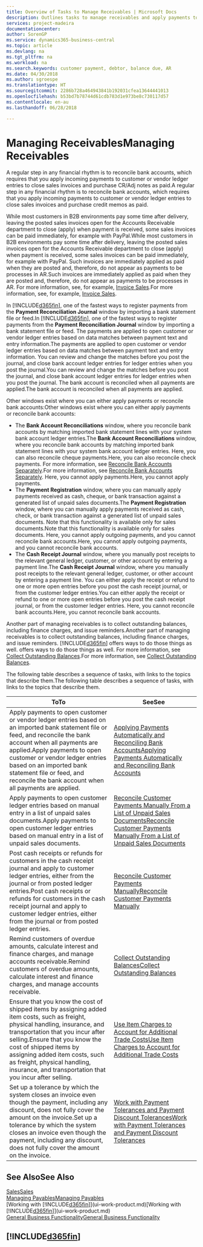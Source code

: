 ```yaml
---
title: Overview of Tasks to Manage Receivables | Microsoft Docs
description: Outlines tasks to manage receivables and apply payments to customer or vendor ledger entries.
services: project-madeira
documentationcenter: 
author: SorenGP
ms.service: dynamics365-business-central
ms.topic: article
ms.devlang: na
ms.tgt_pltfrm: na
ms.workload: na
ms.search.keywords: customer payment, debtor, balance due, AR
ms.date: 04/30/2018
ms.author: sgroespe
ms.translationtype: HT
ms.sourcegitcommit: 2286b728a464943841b192031cfea13644441013
ms.openlocfilehash: b53bd7b78744d61cdb783d1e973be8c730117d57
ms.contentlocale: en-au
ms.lasthandoff: 06/28/2018

---
```

# <a name="managing-receivables"></a><span data-ttu-id="f7698-103">Managing Receivables</span><span class="sxs-lookup"><span data-stu-id="f7698-103">Managing Receivables</span></span>
<span data-ttu-id="f7698-104">A regular step in any financial rhythm is to reconcile bank accounts, which requires that you apply incoming payments to customer or vendor ledger entries to close sales invoices and purchase CR/Adj notes as paid.</span><span class="sxs-lookup"><span data-stu-id="f7698-104">A regular step in any financial rhythm is to reconcile bank accounts, which requires that you apply incoming payments to customer or vendor ledger entries to close sales invoices and purchase credit memos as paid.</span></span>

<span data-ttu-id="f7698-105">While most customers in B2B environments pay some time after delivery, leaving the posted sales invoices open for the Accounts Receivable department to close (apply) when payment is received, some sales invoices can be paid immediately, for example with PayPal.</span><span class="sxs-lookup"><span data-stu-id="f7698-105">While most customers in B2B environments pay some time after delivery, leaving the posted sales invoices open for the Accounts Receivable department to close (apply) when payment is received, some sales invoices can be paid immediately, for example with PayPal.</span></span> <span data-ttu-id="f7698-106">Such invoices are immediately applied as paid when they are posted and, therefore, do not appear as payments to be processes in AR.</span><span class="sxs-lookup"><span data-stu-id="f7698-106">Such invoices are immediately applied as paid when they are posted and, therefore, do not appear as payments to be processes in AR.</span></span> <span data-ttu-id="f7698-107">For more information, see, for example, [Invoice Sales](sales-how-invoice-sales.md).</span><span class="sxs-lookup"><span data-stu-id="f7698-107">For more information, see, for example, [Invoice Sales](sales-how-invoice-sales.md).</span></span>  

<span data-ttu-id="f7698-108">In [!INCLUDE[d365fin](includes/d365fin_md.md)], one of the fastest ways to register payments from the **Payment Reconciliation Journal** window by importing a bank statement file or feed.</span><span class="sxs-lookup"><span data-stu-id="f7698-108">In [!INCLUDE[d365fin](includes/d365fin_md.md)], one of the fastest ways to register payments from the **Payment Reconciliation Journal** window by importing a bank statement file or feed.</span></span> <span data-ttu-id="f7698-109">The payments are applied to open customer or vendor ledger entries based on data matches between payment text and entry information.</span><span class="sxs-lookup"><span data-stu-id="f7698-109">The payments are applied to open customer or vendor ledger entries based on data matches between payment text and entry information.</span></span> <span data-ttu-id="f7698-110">You can review and change the matches before you post the journal, and close bank account ledger entries for ledger entries when you post the journal.</span><span class="sxs-lookup"><span data-stu-id="f7698-110">You can review and change the matches before you post the journal, and close bank account ledger entries for ledger entries when you post the journal.</span></span> <span data-ttu-id="f7698-111">The bank account is reconciled when all payments are applied.</span><span class="sxs-lookup"><span data-stu-id="f7698-111">The bank account is reconciled when all payments are applied.</span></span>

<span data-ttu-id="f7698-112">Other windows exist where you can either apply payments or reconcile bank accounts:</span><span class="sxs-lookup"><span data-stu-id="f7698-112">Other windows exist where you can either apply payments or reconcile bank accounts:</span></span>

* <span data-ttu-id="f7698-113">The **Bank Account Reconciliations** window, where you reconcile bank accounts by matching imported bank statement lines with your system bank account ledger entries.</span><span class="sxs-lookup"><span data-stu-id="f7698-113">The **Bank Account Reconciliations** window, where you reconcile bank accounts by matching imported bank statement lines with your system bank account ledger entries.</span></span> <span data-ttu-id="f7698-114">Here, you can also reconcile cheque payments.</span><span class="sxs-lookup"><span data-stu-id="f7698-114">Here, you can also reconcile check payments.</span></span> <span data-ttu-id="f7698-115">For more information, see [Reconcile Bank Accounts Separately](bank-how-reconcile-bank-accounts-separately.md).</span><span class="sxs-lookup"><span data-stu-id="f7698-115">For more information, see [Reconcile Bank Accounts Separately](bank-how-reconcile-bank-accounts-separately.md).</span></span> <span data-ttu-id="f7698-116">Here, you cannot apply payments.</span><span class="sxs-lookup"><span data-stu-id="f7698-116">Here, you cannot apply payments.</span></span>
* <span data-ttu-id="f7698-117">The **Payment Registration** window, where you can manually apply payments received as cash, cheque, or bank transaction against a generated list of unpaid sales documents.</span><span class="sxs-lookup"><span data-stu-id="f7698-117">The **Payment Registration** window, where you can manually apply payments received as cash, check, or bank transaction against a generated list of unpaid sales documents.</span></span> <span data-ttu-id="f7698-118">Note that this functionality is available only for sales documents.</span><span class="sxs-lookup"><span data-stu-id="f7698-118">Note that this functionality is available only for sales documents.</span></span> <span data-ttu-id="f7698-119">Here, you cannot apply outgoing payments, and you cannot reconcile bank accounts.</span><span class="sxs-lookup"><span data-stu-id="f7698-119">Here, you cannot apply outgoing payments, and you cannot reconcile bank accounts.</span></span>
* <span data-ttu-id="f7698-120">The **Cash Receipt Journal** window, where you manually post receipts to the relevant general ledger, customer, or other account by entering a payment line.</span><span class="sxs-lookup"><span data-stu-id="f7698-120">The **Cash Receipt Journal** window, where you manually post receipts to the relevant general ledger, customer, or other account by entering a payment line.</span></span> <span data-ttu-id="f7698-121">You can either apply the receipt or refund to one or more open entries before you post the cash receipt journal, or from the customer ledger entries.</span><span class="sxs-lookup"><span data-stu-id="f7698-121">You can either apply the receipt or refund to one or more open entries before you post the cash receipt journal, or from the customer ledger entries.</span></span> <span data-ttu-id="f7698-122">Here, you cannot reconcile bank accounts.</span><span class="sxs-lookup"><span data-stu-id="f7698-122">Here, you cannot reconcile bank accounts.</span></span>  

<span data-ttu-id="f7698-123">Another part of managing receivables is to collect outstanding balances, including finance charges, and issue reminders.</span><span class="sxs-lookup"><span data-stu-id="f7698-123">Another part of managing receivables is to collect outstanding balances, including finance charges, and issue reminders.</span></span> [!INCLUDE[d365fin](includes/d365fin_md.md)]<span data-ttu-id="f7698-124"> offers ways to do those things as well.</span><span class="sxs-lookup"><span data-stu-id="f7698-124"> offers ways to do those things as well.</span></span> <span data-ttu-id="f7698-125">For more information, see [Collect Outstanding Balances](receivables-collect-outstanding-balances.md).</span><span class="sxs-lookup"><span data-stu-id="f7698-125">For more information, see [Collect Outstanding Balances](receivables-collect-outstanding-balances.md).</span></span>  

<span data-ttu-id="f7698-126">The following table describes a sequence of tasks, with links to the topics that describe them.</span><span class="sxs-lookup"><span data-stu-id="f7698-126">The following table describes a sequence of tasks, with links to the topics that describe them.</span></span>  

| <span data-ttu-id="f7698-127">To</span><span class="sxs-lookup"><span data-stu-id="f7698-127">To</span></span> | <span data-ttu-id="f7698-128">See</span><span class="sxs-lookup"><span data-stu-id="f7698-128">See</span></span> |
| --- | --- |
| <span data-ttu-id="f7698-129">Apply payments to open customer or vendor ledger entries based on an imported bank statement file or feed, and reconcile the bank account when all payments are applied.</span><span class="sxs-lookup"><span data-stu-id="f7698-129">Apply payments to open customer or vendor ledger entries based on an imported bank statement file or feed, and reconcile the bank account when all payments are applied.</span></span> |[<span data-ttu-id="f7698-130">Applying Payments Automatically and Reconciling Bank Accounts</span><span class="sxs-lookup"><span data-stu-id="f7698-130">Applying Payments Automatically and Reconciling Bank Accounts</span></span>](receivables-apply-payments-auto-reconcile-bank-accounts.md) |
| <span data-ttu-id="f7698-131">Apply payments to open customer ledger entries based on manual entry in a list of unpaid sales documents.</span><span class="sxs-lookup"><span data-stu-id="f7698-131">Apply payments to open customer ledger entries based on manual entry in a list of unpaid sales documents.</span></span> |[<span data-ttu-id="f7698-132">Reconcile Customer Payments Manually From a List of Unpaid Sales Documents</span><span class="sxs-lookup"><span data-stu-id="f7698-132">Reconcile Customer Payments Manually From a List of Unpaid Sales Documents</span></span>](receivables-how-reconcile-customer-payments-list-unpaid-sales-documents.md) |
| <span data-ttu-id="f7698-133">Post cash receipts or refunds for customers in the cash receipt journal and apply to customer ledger entries, either from the journal or from posted ledger entries.</span><span class="sxs-lookup"><span data-stu-id="f7698-133">Post cash receipts or refunds for customers in the cash receipt journal and apply to customer ledger entries, either from the journal or from posted ledger entries.</span></span> |[<span data-ttu-id="f7698-134">Reconcile Customer Payments Manually</span><span class="sxs-lookup"><span data-stu-id="f7698-134">Reconcile Customer Payments Manually</span></span>](receivables-how-apply-sales-transactions-manually.md) |
| <span data-ttu-id="f7698-135">Remind customers of overdue amounts, calculate interest and finance charges, and manage accounts receivable.</span><span class="sxs-lookup"><span data-stu-id="f7698-135">Remind customers of overdue amounts, calculate interest and finance charges, and manage accounts receivable.</span></span> |[<span data-ttu-id="f7698-136">Collect Outstanding Balances</span><span class="sxs-lookup"><span data-stu-id="f7698-136">Collect Outstanding Balances</span></span>](receivables-collect-outstanding-balances.md) |
|<span data-ttu-id="f7698-137">Ensure that you know the cost of shipped items by assigning added item costs, such as freight, physical handling, insurance, and transportation that you incur after selling.</span><span class="sxs-lookup"><span data-stu-id="f7698-137">Ensure that you know the cost of shipped items by assigning added item costs, such as freight, physical handling, insurance, and transportation that you incur after selling.</span></span>|[<span data-ttu-id="f7698-138">Use Item Charges to Account for Additional Trade Costs</span><span class="sxs-lookup"><span data-stu-id="f7698-138">Use Item Charges to Account for Additional Trade Costs</span></span>](payables-how-assign-item-charges.md)|
|<span data-ttu-id="f7698-139">Set up a tolerance by which the system closes an invoice even though the payment, including any discount, does not fully cover the amount on the invoice.</span><span class="sxs-lookup"><span data-stu-id="f7698-139">Set up a tolerance by which the system closes an invoice even though the payment, including any discount, does not fully cover the amount on the invoice.</span></span>|[<span data-ttu-id="f7698-140">Work with Payment Tolerances and Payment Discount Tolerances</span><span class="sxs-lookup"><span data-stu-id="f7698-140">Work with Payment Tolerances and Payment Discount Tolerances</span></span>](finance-payment-tolerance-and-payment-discount-tolerance.md)|
## <a name="see-also"></a><span data-ttu-id="f7698-141">See Also</span><span class="sxs-lookup"><span data-stu-id="f7698-141">See Also</span></span>
[<span data-ttu-id="f7698-142">Sales</span><span class="sxs-lookup"><span data-stu-id="f7698-142">Sales</span></span>](sales-manage-sales.md)  
[<span data-ttu-id="f7698-143">Managing Payables</span><span class="sxs-lookup"><span data-stu-id="f7698-143">Managing Payables</span></span>](payables-manage-payables.md)  
<span data-ttu-id="f7698-144">[Working with [!INCLUDE[d365fin](includes/d365fin_md.md)]](ui-work-product.md)</span><span class="sxs-lookup"><span data-stu-id="f7698-144">[Working with [!INCLUDE[d365fin](includes/d365fin_md.md)]](ui-work-product.md)</span></span>  
[<span data-ttu-id="f7698-145">General Business Functionality</span><span class="sxs-lookup"><span data-stu-id="f7698-145">General Business Functionality</span></span>](ui-across-business-areas.md)

## [!INCLUDE[d365fin](includes/free_trial_md.md)]  
 

